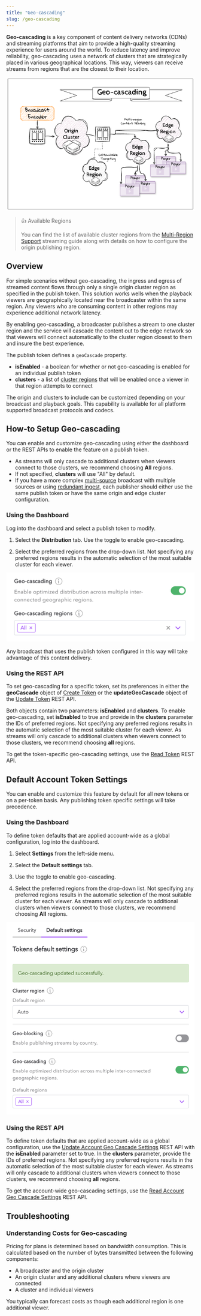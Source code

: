 ```yaml
---
title: "Geo-cascading"
slug: /geo-cascading
---
```

**Geo-cascading** is a key component of content delivery networks (CDNs) and streaming platforms that aim to provide a high-quality streaming experience for users around the world. To reduce latency and improve reliability, geo-cascading uses a network of clusters that are strategically placed in various geographical locations. This way, viewers can receive streams from regions that are the closest to their location.


![](../../assets/img/feature-geo-cascading.png)



> 👍 Available Regions
> 
> You can find the list of available cluster regions from the [Multi-Region Support](/millicast/distribution/multi-region-support/index.md) streaming guide along with details on how to configure the origin publishing region.

## Overview

For simple scenarios without geo-cascading, the ingress and egress of streamed content flows through only a single origin cluster region as specified in the publish token. This solution works wells when the playback viewers are geographically located near the broadcaster within the same region. Any viewers who are consuming content in other regions may experience additional network latency.

By enabling geo-cascading, a broadcaster publishes a stream to one cluster region and the service will cascade the content out to the edge network so that viewers will connect automatically to the cluster region closest to them and insure the best experience.

The publish token defines a `geoCascade` property.

- **isEnabled** - a boolean for whether or not geo-cascading is enabled for an individual publish token
- **clusters** - a list of [cluster regions](/millicast/distribution/multi-region-support/index.md) that will be enabled once a viewer in that region attempts to connect

The origin and clusters to include can be customized depending on your broadcast and playback goals. This capability is available for all platform supported broadcast protocols and codecs.

## How-to Setup Geo-cascading

You can enable and customize geo-cascading using either the dashboard or the REST APIs to enable the feature on a publish token.

- As streams will only cascade to additional clusters when viewers connect to those clusters, we recommend choosing **All** regions.
- If not specified, **clusters** will use "All" by default.
- If you have a more complex [multi-source](/millicast/broadcast/multi-source-broadcasting.md) broadcast with multiple sources or using [redundant ingest](/millicast/broadcast/redundant-ingest/index.md), each publisher should either use the same publish token or have the same origin and edge cluster configuration.

### Using the Dashboard

Log into the dashboard and select a publish token to modify.

1. Select the **Distribution** tab. Use the toggle to enable geo-cascading.

2. Select the preferred regions from the drop-down list. Not specifying any preferred regions results in the automatic selection of the most suitable cluster for each viewer.


![](../../assets/img/Screenshot_2023-12-21_at_07.19.10.png)



Any broadcast that uses the publish token configured in this way will take advantage of this content delivery.

### Using the REST API

To set geo-cascading for a specific token, set its preferences in either the **geoCascade** object of [Create Token](ref:publishtokenv1_createtoken) or the **updateGeoCascade** object of the [Update Token](ref:publishtokenv1_updatetoken) REST API. 

Both objects contain two parameters: **isEnabled** and **clusters**. To enable geo-cascading, set **isEnabled** to true and provide in the **clusters** parameter the IDs of preferred regions. Not specifying any preferred regions results in the automatic selection of the most suitable cluster for each viewer. As streams will only cascade to additional clusters when viewers connect to those clusters, we recommend choosing **all** regions.

To get the token-specific geo-cascading settings, use the [Read Token](ref:publishtokenv1_readtoken) REST API.

## Default Account Token Settings

You can enable and customize this feature by default for all new tokens or on a per-token basis. Any publishing token specific settings will take precedence.

### Using the Dashboard

To define token defaults that are applied account-wide as a global configuration, log into the dashboard.

1. Select **Settings** from the left-side menu.

2. Select the **Default settings** tab.

3. Use the toggle to enable geo-cascading.

4. Select the preferred regions from the drop-down list. Not specifying any preferred regions results in the automatic selection of the most suitable cluster for each viewer. As streams will only cascade to additional clusters when viewers connect to those clusters, we recommend choosing **All** regions.


![](../../assets/img/Screenshot_2023-12-21_at_07.18.28.png)



### Using the REST API

To define token defaults that are applied account-wide as a global configuration, use the [Update Account Geo Cascade Settings](ref:account_updategeocascade) REST API with the **isEnabled** parameter set to true. In the **clusters** parameter, provide the IDs of preferred regions. Not specifying any preferred regions results in the automatic selection of the most suitable cluster for each viewer. As streams will only cascade to additional clusters when viewers connect to those clusters, we recommend choosing **all** regions.

To get the account-wide geo-cascading settings, use the [Read Account Geo Cascade Settings](ref:account_getgeocascade) REST API.

## Troubleshooting

### Understanding Costs for Geo-cascading

Pricing for plans is determined based on bandwidth consumption. This is calculated based on the number of bytes transmitted between the following components:

- A broadcaster and the origin cluster
- An origin cluster and any additional clusters where viewers are connected
- A cluster and individual viewers

You typically can forecast costs as though each additional region is one additional viewer.
